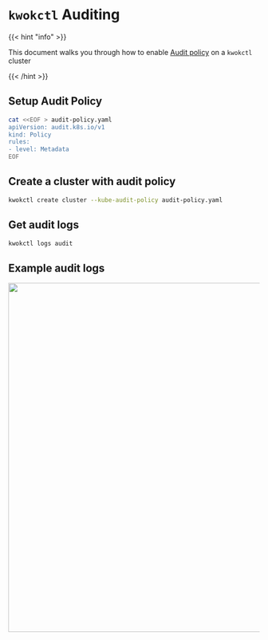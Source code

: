 # `kwokctl` Auditing

{{< hint "info" >}}

This document walks you through how to enable [Audit policy](https://kubernetes.io/docs/tasks/debug-application-cluster/audit/#audit-policy) on a `kwokctl` cluster

{{< /hint >}}

## Setup Audit Policy

``` bash
cat <<EOF > audit-policy.yaml
apiVersion: audit.k8s.io/v1
kind: Policy
rules:
- level: Metadata
EOF
```

## Create a cluster with audit policy

``` bash
kwokctl create cluster --kube-audit-policy audit-policy.yaml
```

## Get audit logs

``` bash
kwokctl logs audit
```

## Example audit logs

<img width="700px" src="/audit-log.svg">
